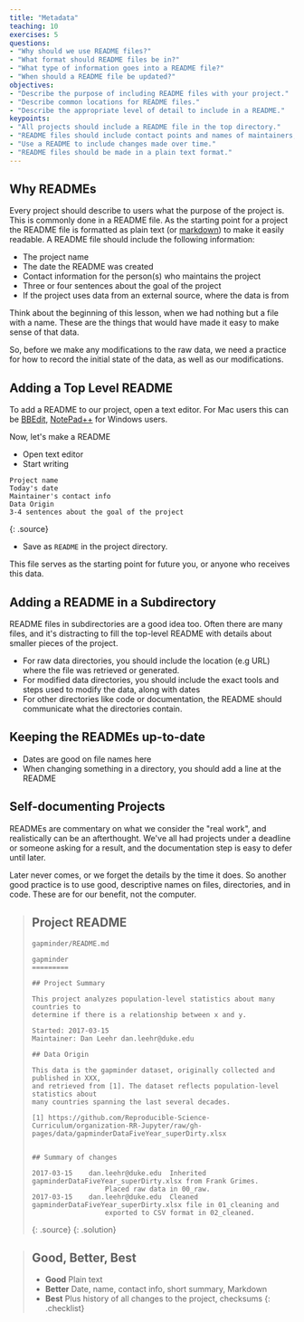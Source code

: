 ```yaml
---
title: "Metadata"
teaching: 10
exercises: 5
questions:
- "Why should we use README files?"
- "What format should README files be in?"
- "What type of information goes into a README file?"
- "When should a README file be updated?"
objectives:
- "Describe the purpose of including README files with your project."
- "Describe common locations for README files."
- "Describe the appropriate level of detail to include in a README."
keypoints:
- "All projects should include a README file in the top directory."
- "README files should include contact points and names of maintainers, date, brief description of the intent of the project, and the source of any data files."
- "Use a README to include changes made over time."
- "README files should be made in a plain text format."
---
```

## Why READMEs

Every project should describe to users what the purpose of the project is. This is commonly done in a README file. As the starting point for a project the README file is formatted as plain text (or [markdown](https://guides.github.com/features/mastering-markdown/)) to make it easily readable. A README file should include the following information:

- The project name
- The date the README was created
- Contact information for the person(s) who maintains the project
- Three or four sentences about the goal of the project
- If the project uses data from an external source, where the data is from

Think about the beginning of this lesson, when we had nothing but a file with a name. These are the things that would have made it easy to make sense of that data.

So, before we make any modifications to the raw data, we need a practice for how to record the initial state of the data, as well as our modifications.

## Adding a Top Level README

To add a README to our project, open a text editor. For Mac users this can be [BBEdit](http://www.barebones.com/products/bbedit/index.html), [NotePad++](https://notepad-plus-plus.org/) for Windows users.

Now, let's make a README

* Open text editor
* Start writing

~~~
Project name
Today's date
Maintainer's contact info
Data Origin
3-4 sentences about the goal of the project
~~~
{: .source}

* Save as `README` in the project directory.

This file serves as the starting point for future you, or anyone who receives this data.

## Adding a README in a Subdirectory

README files in subdirectories are a good idea too. Often there are many files, and it's distracting to fill the top-level README with details about smaller pieces of the project.

- For raw data directories, you should include the location (e.g URL) where the file was retrieved or generated.
- For modified data directories, you should include the exact tools and steps used to modify the data, along with dates
- For other directories like code or documentation, the README should communicate what the directories contain.

## Keeping the READMEs up-to-date

- Dates are good on file names here
- When changing something in a directory, you should add a line at the README

## Self-documenting Projects

READMEs are commentary on what we consider the "real work", and realistically can be an afterthought. We've all had projects under a deadline or someone asking for a result, and the documentation step is easy to defer until later.

Later never comes, or we forget the details by the time it does. So another good practice is to use good, descriptive names on files, directories, and in code. These are for our benefit, not the computer.

> ## Project README
> `gapminder/README.md`
> ~~~
> gapminder
> =========
>
> ## Project Summary
>
> This project analyzes population-level statistics about many countries to
> determine if there is a relationship between x and y.
>
> Started: 2017-03-15
> Maintainer: Dan Leehr dan.leehr@duke.edu
>
> ## Data Origin
>
> This data is the gapminder dataset, originally collected and published in XXX,
> and retrieved from [1]. The dataset reflects population-level statistics about
> many countries spanning the last several decades.
>
> [1] https://github.com/Reproducible-Science-Curriculum/organization-RR-Jupyter/raw/gh-pages/data/gapminderDataFiveYear_superDirty.xlsx
>
>
> ## Summary of changes
>
> 2017-03-15	dan.leehr@duke.edu	Inherited gapminderDataFiveYear_superDirty.xlsx from Frank Grimes.
> 					Placed raw data in 00_raw.
> 2017-03-15	dan.leehr@duke.edu	Cleaned gapminderDataFiveYear_superDirty.xlsx file in 01_cleaning and
> 					exported to CSV format in 02_cleaned.
> ~~~
> {: .source}
{: .solution}

> ## Good, Better, Best
>
> - **Good** Plain text
> - **Better** Date, name, contact info, short summary, Markdown
> - **Best** Plus history of all changes to the project, checksums
{: .checklist}





